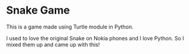 # Snake Game

This is a game made using Turtle module in Python.

I used to love the original Snake on Nokia phones and I love Python. So I mixed them up and came up with this!
